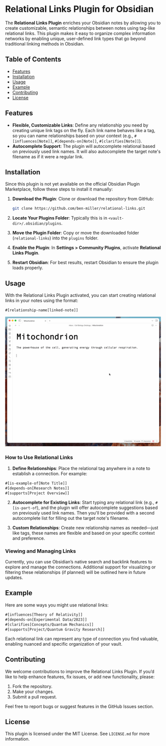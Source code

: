 # Relational Links Plugin for Obsidian

The **Relational Links Plugin** enriches your Obsidian notes by allowing you to create customizable, semantic relationships between notes using tag-like relational links. This plugin makes it easy to organize complex information networks by enabling unique, user-defined link types that go beyond traditional linking methods in Obsidian.

## Table of Contents
- [Features](#features)
- [Installation](#installation)
- [Usage](#usage)
- [Example](#example)
- [Contributing](#contributing)
- [License](#license)

## Features

- **Flexible, Customizable Links**: Define any relationship you need by creating unique link tags on the fly. Each link name behaves like a tag, so you can name relationships based on your context (e.g., `#[influences[Note]]`, `#[depends-on[Note]]`, `#[clarifies[Note]]`).
- **Autocomplete Support**: The plugin will autocomplete relational based on previously used link names. It will also autocomplete the target note's filename as if it were a regular link.

## Installation

Since this plugin is not yet available on the official Obsidian Plugin Marketplace, follow these steps to install it manually:

1. **Download the Plugin**: Clone or download the repository from GitHub:
    ```bash
    git clone https://github.com/ben-miller/relational-links.git
    ```

2. **Locate Your Plugins Folder**: Typically this is in `<vault-dir>/.obsidian/plugins`.

3. **Move the Plugin Folder**: Copy or move the downloaded folder (`relational-links`) into the `plugins` folder.

4. **Enable the Plugin**: In **Settings > Community Plugins**, activate **Relational Links Plugin**.

5. **Restart Obsidian**: For best results, restart Obsidian to ensure the plugin loads properly.

## Usage

With the Relational Links Plugin activated, you can start creating relational links in your notes using the format:

```
#[relationship-name[linked-note]]
```

![Usage Example](./usage-example.gif)

### How to Use Relational Links

1. **Define Relationships**: Place the relational tag anywhere in a note to establish a connection. For example:
```
#[is-example-of[Note Title]]
#[depends-on[Research Notes]]
#[supports[Project Overview]]
```

2. **Autocomplete for Existing Links**: Start typing any relational link (e.g., `#[is-part-of`), and the plugin will offer autocomplete suggestions based on previously used link names. Then you'll be provided with a second autocomplete list for filling out the target note's filename.

3. **Custom Relationships**: Create new relationship names as needed—just like tags, these names are flexible and based on your specific context and preference.

### Viewing and Managing Links

Currently, you can use Obsidian’s native search and backlink features to explore and manage the connections. Additional support for visualizing or filtering these relationships (if planned) will be outlined here in future updates.

## Example

Here are some ways you might use relational links:

```
#[influences[Theory of Relativity]]
#[depends-on[Experimental Data/2023]]
#[clarifies[Concepts/Quantum Mechanics]]
#[supports[Project/Quantum Gravity Research]]
```

Each relational link can represent any type of connection you find valuable, enabling nuanced and specific organization of your vault.

## Contributing

We welcome contributions to improve the Relational Links Plugin. If you’d like to help enhance features, fix issues, or add new functionality, please:

1. Fork the repository.
2. Make your changes.
3. Submit a pull request.

Feel free to report bugs or suggest features in the GitHub Issues section.

## License

This plugin is licensed under the MIT License. See `LICENSE.md` for more information.

